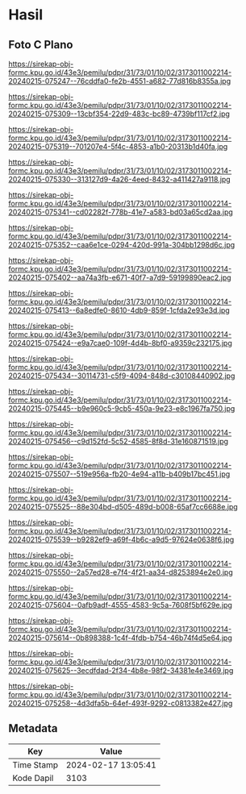 # Hasil

## Foto C Plano

https://sirekap-obj-formc.kpu.go.id/43e3/pemilu/pdpr/31/73/01/10/02/3173011002214-20240215-075247--76cddfa0-fe2b-4551-a682-77d816b8355a.jpg

https://sirekap-obj-formc.kpu.go.id/43e3/pemilu/pdpr/31/73/01/10/02/3173011002214-20240215-075309--13cbf354-22d9-483c-bc89-4739bf117cf2.jpg

https://sirekap-obj-formc.kpu.go.id/43e3/pemilu/pdpr/31/73/01/10/02/3173011002214-20240215-075319--701207e4-5f4c-4853-a1b0-20313b1d40fa.jpg

https://sirekap-obj-formc.kpu.go.id/43e3/pemilu/pdpr/31/73/01/10/02/3173011002214-20240215-075330--313127d9-4a26-4eed-8432-a411427a9118.jpg

https://sirekap-obj-formc.kpu.go.id/43e3/pemilu/pdpr/31/73/01/10/02/3173011002214-20240215-075341--cd02282f-778b-41e7-a583-bd03a65cd2aa.jpg

https://sirekap-obj-formc.kpu.go.id/43e3/pemilu/pdpr/31/73/01/10/02/3173011002214-20240215-075352--caa6e1ce-0294-420d-991a-304bb1298d6c.jpg

https://sirekap-obj-formc.kpu.go.id/43e3/pemilu/pdpr/31/73/01/10/02/3173011002214-20240215-075402--aa74a3fb-e671-40f7-a7d9-59199890eac2.jpg

https://sirekap-obj-formc.kpu.go.id/43e3/pemilu/pdpr/31/73/01/10/02/3173011002214-20240215-075413--6a8edfe0-8610-4db9-859f-1cfda2e93e3d.jpg

https://sirekap-obj-formc.kpu.go.id/43e3/pemilu/pdpr/31/73/01/10/02/3173011002214-20240215-075424--e9a7cae0-109f-4d4b-8bf0-a9359c232175.jpg

https://sirekap-obj-formc.kpu.go.id/43e3/pemilu/pdpr/31/73/01/10/02/3173011002214-20240215-075434--30114731-c5f9-4094-848d-c30108440902.jpg

https://sirekap-obj-formc.kpu.go.id/43e3/pemilu/pdpr/31/73/01/10/02/3173011002214-20240215-075445--b9e960c5-9cb5-450a-9e23-e8c1967fa750.jpg

https://sirekap-obj-formc.kpu.go.id/43e3/pemilu/pdpr/31/73/01/10/02/3173011002214-20240215-075456--c9d152fd-5c52-4585-8f8d-31e160871519.jpg

https://sirekap-obj-formc.kpu.go.id/43e3/pemilu/pdpr/31/73/01/10/02/3173011002214-20240215-075507--519e956a-fb20-4e94-a11b-b409b17bc451.jpg

https://sirekap-obj-formc.kpu.go.id/43e3/pemilu/pdpr/31/73/01/10/02/3173011002214-20240215-075525--88e304bd-d505-489d-b008-65af7cc6688e.jpg

https://sirekap-obj-formc.kpu.go.id/43e3/pemilu/pdpr/31/73/01/10/02/3173011002214-20240215-075539--b9282ef9-a69f-4b6c-a9d5-97624e0638f6.jpg

https://sirekap-obj-formc.kpu.go.id/43e3/pemilu/pdpr/31/73/01/10/02/3173011002214-20240215-075550--2a57ed28-e7f4-4f21-aa34-d8253894e2e0.jpg

https://sirekap-obj-formc.kpu.go.id/43e3/pemilu/pdpr/31/73/01/10/02/3173011002214-20240215-075604--0afb9adf-4555-4583-9c5a-7608f5bf629e.jpg

https://sirekap-obj-formc.kpu.go.id/43e3/pemilu/pdpr/31/73/01/10/02/3173011002214-20240215-075614--0b898388-1c4f-4fdb-b754-46b74f4d5e64.jpg

https://sirekap-obj-formc.kpu.go.id/43e3/pemilu/pdpr/31/73/01/10/02/3173011002214-20240215-075625--3ecdfdad-2f34-4b8e-98f2-34381e4e3469.jpg

https://sirekap-obj-formc.kpu.go.id/43e3/pemilu/pdpr/31/73/01/10/02/3173011002214-20240215-075258--4d3dfa5b-64ef-493f-9292-c0813382e427.jpg


## Metadata

| Key        | Value               |
| ---------- | ------------------- |
| Time Stamp | 2024-02-17 13:05:41 |
| Kode Dapil | 3103                |



